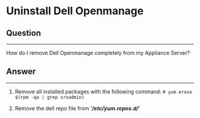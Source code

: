 # Uninstall Dell Openmanage

## Question

* * * * *

How do I remove Dell Openmanage completely from my Appliance Server?

## Answer

* * * * *

1. Remove all installed packages with the following command: `# yum erase $(rpm -qa | grep srvadmin)`

2. Remove the dell repo file from '***/etc/yum.repos.d/***'
